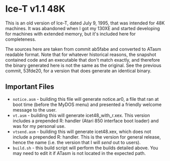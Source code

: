 # Ice-T v1.1 48K
This is an old version of Ice-T, dated July 9, 1995, that was intended for 48K machines. It was abandoned when I got my 130XE and started developing for machines with extended memory, but it's included here for completeness.

The sources here are taken from commit ab5fabe and converted to ATasm readable format. Note that for whatever historical reasons, the snapshot contained code and an executable that don't match exactly, and therefore the binary generated here is not the same as the original. See the previous commit, 53fde20, for a version that does generate an identical binary.

## Important Files
- `notice.asm` - building this file will generate notice.ar0, a file that ran at boot time (before the MyDOS menu) and presented a friendly welcome message to the user.
- `vt.asm` - building this will generate icet48_with_r.xex. This version includes a prepended R: handler (Atari 850 interface boot loader) and was for my personal use.
- `vtsend.asm` - building this will generate icet48.xex, which does not include a prepended R: handler. This is the version for general release, hence the name (i.e. the version that I will *send* out to users).
- `build.sh` - this build script will perform the builds detailed above. You may need to edit it if ATasm is not located in the expected path.
